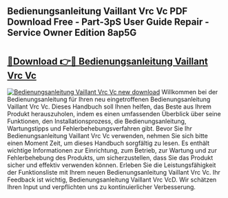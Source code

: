 ## Bedienungsanleitung Vaillant Vrc Vc PDF Download Free - Part-3pS User Guide Repair - Service Owner Edition 8ap5G

# <h2><a href="http://df3mi3.blite.top/?on=Bedienungsanleitung+Vaillant+Vrc+Vc">🔗Download 👉🔴 Bedienungsanleitung Vaillant Vrc Vc</a></h2>

[![Bedienungsanleitung Vaillant Vrc Vc new download](https://i.imgur.com/lujVjoI.png)](http://df3mi3.blite.top/?on=Bedienungsanleitung+Vaillant+Vrc+Vc)
Willkommen bei der Bedienungsanleitung für Ihren neu eingetroffenen Bedienungsanleitung Vaillant Vrc Vc. Dieses Handbuch soll Ihnen helfen, das Beste aus Ihrem Produkt herauszuholen, indem es einen umfassenden Überblick über seine Funktionen, den Installationsprozess, die Bedienungsanleitung, Wartungstipps und Fehlerbehebungsverfahren gibt. Bevor Sie Ihr Bedienungsanleitung Vaillant Vrc Vc verwenden, nehmen Sie sich bitte einen Moment Zeit, um dieses Handbuch sorgfältig zu lesen. Es enthält wichtige Informationen zur Einrichtung, zum Betrieb, zur Wartung und zur Fehlerbehebung des Produkts, um sicherzustellen, dass Sie das Produkt sicher und effektiv verwenden können. Erleben Sie die Leistungsfähigkeit der Funktionsliste mit Ihrem neuen Bedienungsanleitung Vaillant Vrc Vc. Ihr Feedback ist wichtig, Bedienungsanleitung Vaillant Vrc VcD. Wir schätzen Ihren Input und verpflichten uns zu kontinuierlicher Verbesserung.
